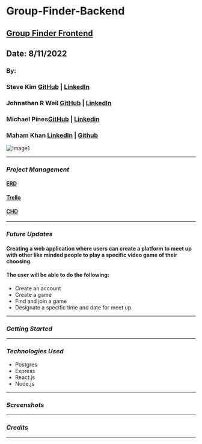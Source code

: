 
# Group-Finder-Backend
## [Group Finder Frontend](https://github.com/Skim1571/Group-Finder)
## Date: 8/11/2022

### By:
### Steve Kim [GitHub](https://github.com/Skim1571) | [LinkedIn](https://www.linkedin.com/in/skim1571/)
### Johnathan R Weil [GitHub](https://github.com/JwR513) | [LinkedIn](https://www.linkedin.com/in/johnathan-weil-69b100229/)
### Michael Pines[GitHub](https://github.com/smyp1) | [Linkedin](https://www.linkedin.com/in/mickey-pines/)
### Maham Khan [LinkedIn](https://www.linkedin.com/in/mahamakhan/)  | [Github](https://github.com/mahamakhan)

![Image1](https://images.squarespace-cdn.com/content/v1/5e1f818988a3ad55be25f040/1579628831177-LCJBPP1HBKY2L6HIEHGX/cover_photo_without_slogan.jpg)

---

### **_Project Management_**
#### [ERD](https://drive.google.com/file/d/1wHVE2dl4m9JzqrDlblPFRu4PeO6Tu2RZ/view)
#### [Trello](https://trello.com/b/2w0vsJLe/project-3-rename)
#### [CHD](https://drive.google.com/file/d/1PrY90V_GgitMQ0zOjcT-2ik2PiWB1y2D/view)

---
### **_Future Updates_**
#### Creating a web application where users can create a platform to meet up with other like minded people to play a specific video game of their choosing.
#### The user will be able to do the following:
- Create an account
- Create a game
- Find and join a game
- Designate a specific time and date for meet up.
---

### **_Getting Started_**

---

### **_Technologies Used_**
- Postgres
- Express
- React.js
- Node.js
---
### **_Screenshots_**
---
### **_Credits_**

---
